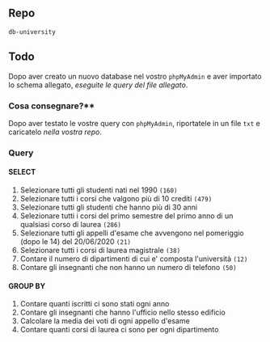## Repo
`db-university`

## Todo
Dopo aver creato un nuovo database nel vostro `phpMyAdmin` e aver importato lo schema allegato, *eseguite le query del file allegato*.

### Cosa consegnare?**
Dopo aver testato le vostre query con `phpMyAdmin`, riportatele in un file `txt` e caricatelo *nella vostra repo*.

### Query
#### SELECT
1. Selezionare tutti gli studenti nati nel 1990 `(160)`
2. Selezionare tutti i corsi che valgono più di 10 crediti `(479)`
3. Selezionare tutti gli studenti che hanno più di 30 anni
4. Selezionare tutti i corsi del primo semestre del primo anno di un qualsiasi corso di laurea `(286)`
5. Selezionare tutti gli appelli d'esame che avvengono nel pomeriggio (dopo le 14) del 20/06/2020 `(21)`
6. Selezionare tutti i corsi di laurea magistrale `(38)`
7. Contare il numero di dipartimenti di cui e' composta l'università `(12)`
8. Contare gli insegnanti che non hanno un numero di telefono `(50)`

#### GROUP BY
1. Contare quanti iscritti ci sono stati ogni anno
2. Contare gli insegnanti che hanno l'ufficio nello stesso edificio
3. Calcolare la media dei voti di ogni appello d'esame
4. Contare quanti corsi di laurea ci sono per ogni dipartimento
